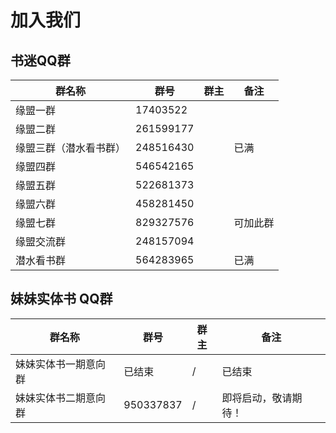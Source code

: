 # 加入我们

## 书迷QQ群

| 群名称                 | 群号        | 群主       | 备注       |
|----------------------|------------|------------|------------|
| 缘盟一群               | 17403522    |     |            |
| 缘盟二群               | 261599177   |     |            |
| 缘盟三群（潜水看书群）   | 248516430   |      | 已满       |
| 缘盟四群               | 546542165   |     |            |
| 缘盟五群               | 522681373   |     |            |
| 缘盟六群               | 458281450   |     |            |
| 缘盟七群               | 829327576   |     | 可加此群   |
| 缘盟交流群             | 248157094   |     |            |
| 潜水看书群             | 564283965   |     | 已满       |

## 妹妹实体书 QQ群

| 群名称         | 群号        | 群主  | 备注                      |
|--------------|------------|----------|---------------------------|
| 妹妹实体书一期意向群 | 已结束 |    /  | 已结束      |
| 妹妹实体书二期意向群 | 950337837 |  /   | 即将启动，敬请期待！      |
